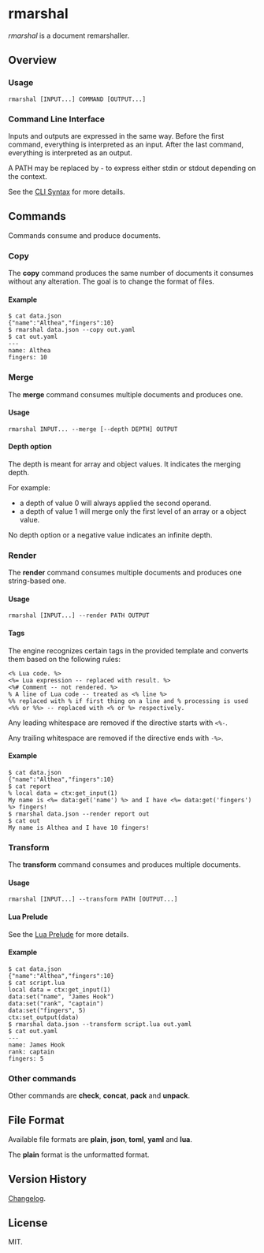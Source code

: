 # rmarshal

_rmarshal_ is a document remarshaller.

## Overview

### Usage

    rmarshal [INPUT...] COMMAND [OUTPUT...]

### Command Line Interface

Inputs and outputs are expressed in the same way.
Before the first command, everything is interpreted as an input.
After the last command, everything is interpreted as an output.

A PATH may be replaced by - to express either stdin or stdout depending on the context.

See the [CLI Syntax](docs/CLI_SYNTAX.md) for more details.

## Commands

Commands consume and produce documents.

### Copy

The __copy__ command produces the same number of documents it consumes without any alteration.
The goal is to change the format of files.

#### Example

    $ cat data.json
    {"name":"Althea","fingers":10}
    $ rmarshal data.json --copy out.yaml
    $ cat out.yaml
    ---
    name: Althea
    fingers: 10

### Merge

The __merge__ command consumes multiple documents and produces one.

#### Usage

    rmarshal INPUT... --merge [--depth DEPTH] OUTPUT

#### Depth option

The depth is meant for array and object values. It indicates the merging depth.

For example:
- a depth of value 0 will always applied the second operand.
- a depth of value 1 will merge only the first level of an array or a object value.

No depth option or a negative value indicates an infinite depth.

### Render

The __render__ command consumes multiple documents and produces one string-based one.

#### Usage

    rmarshal [INPUT...] --render PATH OUTPUT

#### Tags

The engine recognizes certain tags in the provided template and converts them based on the following rules:

    <% Lua code. %>
    <%= Lua expression -- replaced with result. %>
    <%# Comment -- not rendered. %>
    % A line of Lua code -- treated as <% line %>
    %% replaced with % if first thing on a line and % processing is used
    <%% or %%> -- replaced with <% or %> respectively.

Any leading whitespace are removed if the directive starts with `<%-`.

Any trailing whitespace are removed if the directive ends with `-%>`.

#### Example

    $ cat data.json
    {"name":"Althea","fingers":10}
    $ cat report
    % local data = ctx:get_input(1)
    My name is <%= data:get('name') %> and I have <%= data:get('fingers') %> fingers!
    $ rmarshal data.json --render report out
    $ cat out
    My name is Althea and I have 10 fingers!

### Transform

The __transform__ command consumes and produces multiple documents.

#### Usage

    rmarshal [INPUT...] --transform PATH [OUTPUT...]

#### Lua Prelude

See the [Lua Prelude](docs/LUA_PRELUDE.md) for more details.

#### Example

    $ cat data.json
    {"name":"Althea","fingers":10}
    $ cat script.lua
    local data = ctx:get_input(1)
    data:set("name", "James Hook")
    data:set("rank", "captain")
    data:set("fingers", 5)
    ctx:set_output(data)
    $ rmarshal data.json --transform script.lua out.yaml
    $ cat out.yaml
    ---
    name: James Hook
    rank: captain
    fingers: 5

### Other commands

Other commands are __check__, __concat__, __pack__ and __unpack__.

## File Format

Available file formats are __plain__, __json__, __toml__, __yaml__ and __lua__.

The __plain__ format is the unformatted format.

## Version History

[Changelog](CHANGELOG.md).

## License

MIT.
